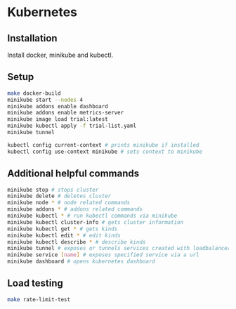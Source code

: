 # Kubernetes
## Installation
Install docker, minikube and kubectl.

## Setup
```bash
make docker-build
minikube start --nodes 4
minikube addons enable dashboard
minikube addons enable metrics-server
minikube image load trial:latest
minikube kubectl apply -f trial-list.yaml
minikube tunnel
```
```bash
kubectl config current-context # prints minikube if installed
kubectl config use-context minikube # sets context to minikube
```
## Additional helpful commands
```bash
minikube stop # stops cluster
minikube delete # deletes cluster
minikube node * # node related commands
minikube addons * # addons related commands
minikube kubectl * # run kubectl commands via minikube
minikube kubectl cluster-info # gets cluster information
minikube kubectl get * # gets kinds
minikube kubectl edit * # edit kinds
minikube kubectl describe * # describe kinds
minikube tunnel # exposes or tunnels services created with loadbalancer type
minikube service [name] # exposes specified service via a url
minikube dashboard # opens kubernetes dashboard
```
## Load testing
```bash
make rate-limit-test
```
